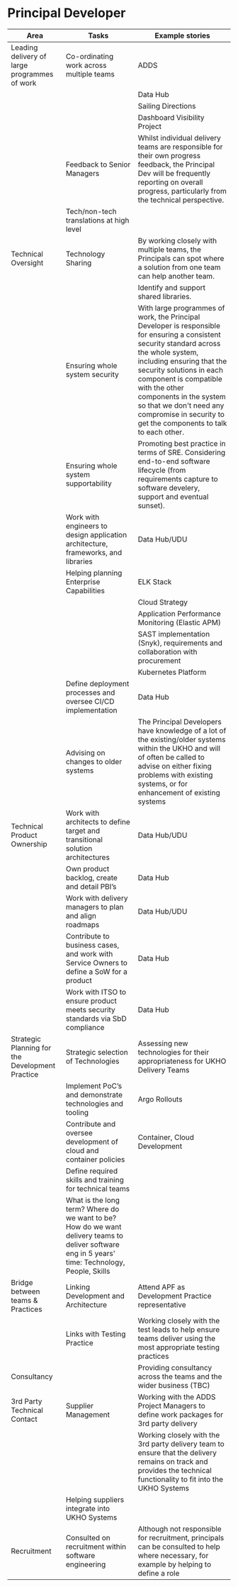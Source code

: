 # Principal Developer

| Area | Tasks | Example stories |
| --- | --- | --- |
| Leading delivery of large programmes of work | Co-ordinating work across multiple teams | ADDS |
|   |   | Data Hub |
|   |   | Sailing Directions |
|   |   | Dashboard Visibility Project |
|   | Feedback to Senior Managers | Whilst individual delivery teams are responsible for their own progress feedback, the Principal Dev will be frequently reporting on overall progress, particularly from the technical perspective. | |
|   | Tech/non-tech translations at high level | |
| Technical Oversight | Technology Sharing | By working closely with multiple teams, the Principals can spot where a solution from one team can help another team. |
|  |  | Identify and support shared libraries. |
|   | Ensuring whole system security | With large programmes of work, the Principal Developer is responsible for ensuring a consistent security standard across the whole system, including ensuring that the security solutions in each component is compatible with the other components in the system so that we don't need any compromise in security to get the components to talk to each other. |
|   | Ensuring whole system supportability | Promoting best practice in terms of SRE. Considering end-to-end software lifecycle (from requirements capture to software develery, support and eventual sunset). |
|   | Work with engineers to design application architecture, frameworks, and libraries | Data Hub/UDU |
|   | Helping planning Enterprise Capabilities | ELK Stack |
|   |   | Cloud Strategy |
|   |   | Application Performance Monitoring (Elastic APM) |
|   |   | SAST implementation (Snyk), requirements and collaboration with procurement  |
|   |   | Kubernetes Platform |
|   | Define deployment processes and oversee CI/CD implementation | Data Hub |
|   | Advising on changes to older systems | The Principal Developers have knowledge of a lot of the existing/older systems within the UKHO and will of often be called to advise on either fixing problems with existing systems, or for enhancement of existing systems |
| Technical Product Ownership | Work with architects to define target and transitional solution architectures | Data Hub/UDU |
|   | Own product backlog, create and detail PBI’s | Data Hub |
|   | Work with delivery managers to plan and align roadmaps | Data Hub/UDU |
|   | Contribute to business cases, and work with Service Owners to define a SoW for a product | Data Hub |
|   | Work with ITSO to ensure product meets security standards via SbD compliance | Data Hub |
| Strategic Planning for the Development Practice | Strategic selection of Technologies | Assessing new technologies for their appropriateness for UKHO Delivery Teams |
|   | Implement PoC’s and demonstrate technologies and tooling | Argo Rollouts |
|   | Contribute and oversee development of cloud and container policies | Container, Cloud Development |
|   | Define required skills and training for technical teams| |
|   | What is the long term? Where do we want to be? How do we want delivery teams to deliver software eng in 5 years' time: Technology, People, Skills |
| Bridge between teams & Practices | Linking Development and Architecture | Attend APF as Development Practice representative |
|   | Links with Testing Practice | Working closely with the test leads to help ensure teams deliver using the most appropriate testing practices |
| Consultancy | | Providing consultancy across the teams and the wider business (TBC) |
| 3rd Party Technical Contact | Supplier Management | Working with the ADDS Project Managers to define work packages for 3rd party delivery |
|   || Working closely with the 3rd party delivery team to ensure that the delivery remains on track and provides the technical functionality to fit into the UKHO Systems |
|   | Helping suppliers integrate into UKHO Systems | |
| Recruitment | Consulted on recruitment within software engineering | Although not responsible for recruitment, principals can be consulted to help where necessary, for example by helping to define a role |
